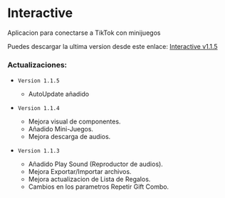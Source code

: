 # Interactive
Aplicacion para conectarse a TikTok con minijuegos

Puedes descargar la ultima version desde este enlace: [Interactive v1.1.5](https://github.com/Deianblaz/Interactive/releases/download/v1.1.6/interactive-1.1.6-setup.exe)

### Actualizaciones:
- `Version 1.1.5` 
  - AutoUpdate añadido

- `Version 1.1.4` 
  - Mejora visual de componentes.
  - Añadido Mini-Juegos.
  - Mejora descarga de audios.

- `Version 1.1.3` 
  - Añadido Play Sound (Reproductor de audios).
  - Mejora Exportar/Importar archivos.
  - Mejora actualizacion de Lista de Regalos.
  - Cambios en los parametros Repetir Gift Combo.
